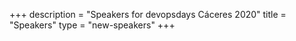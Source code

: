 +++
description = "Speakers for devopsdays Cáceres 2020"
title = "Speakers"
type = "new-speakers"
+++